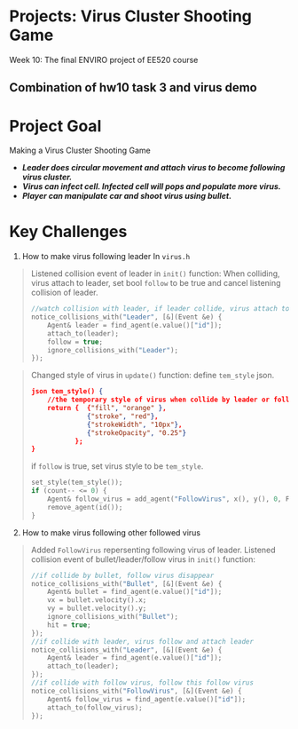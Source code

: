 Projects: Virus Cluster Shooting Game
===

Week 10: The final ENVIRO project of EE520 course

Combination of hw10 task 3 and virus demo
---

Project Goal
===
Making a Virus Cluster Shooting Game
- ***Leader does circular movement and attach virus to become following virus cluster.***
- ***Virus can infect cell. Infected cell will pops and populate more virus.***
- ***Player can manipulate car and shoot virus using bullet.***

Key Challenges
===

1. How to make virus following leader 
In `virus.h`
> Listened collision event of leader in `init()` function:
> When colliding, virus attach to leader, set bool `follow` to be true and cancel listening collision of leader.
> ```c++
> //watch collision with leader, if leader collide, virus attach to leader   
> notice_collisions_with("Leader", [&](Event &e) {
>     Agent& leader = find_agent(e.value()["id"]);
>     attach_to(leader);
>     follow = true;
>     ignore_collisions_with("Leader");
> }); 
> ```

> Changed style of virus in `update()` function:
> define `tem_style` json. 
> ```json
> json tem_style() {
>     //the temporary style of virus when collide by leader or follow virus
>     return {  {"fill", "orange" }, 
>               {"stroke", "red"}, 
>               {"strokeWidth", "10px"},
>               {"strokeOpacity", "0.25"}
>            };
> }      
> ```
> 
> if `follow` is true, set virus style to be `tem_style`. 
> ```c++
> set_style(tem_style());
> if (count-- <= 0) {
>     Agent& follow_virus = add_agent("FollowVirus", x(), y(), 0, FOLLOW_VIRUS_STYLE);
>     remove_agent(id());
> }
> ```

2. How to make virus following other followed virus
> Added `FollowVirus` repersenting following virus of leader.
> Listened collision event of bullet/leader/follow virus in `init()` function:
> ```c++
> //if collide by bullet, follow virus disappear
> notice_collisions_with("Bullet", [&](Event &e) {
>     Agent& bullet = find_agent(e.value()["id"]);
>     vx = bullet.velocity().x;
>	  vy = bullet.velocity().y;
>	  ignore_collisions_with("Bullet");
>	  hit = true;
> }); 
> //if collide with leader, virus follow and attach leader      
> notice_collisions_with("Leader", [&](Event &e) {
>	  Agent& leader = find_agent(e.value()["id"]);
>	  attach_to(leader);
> });  
> //if collide with follow virus, follow this follow virus
> notice_collisions_with("FollowVirus", [&](Event &e) {
> 	  Agent& follow_virus = find_agent(e.value()["id"]);
>	  attach_to(follow_virus);
> });
> ```


